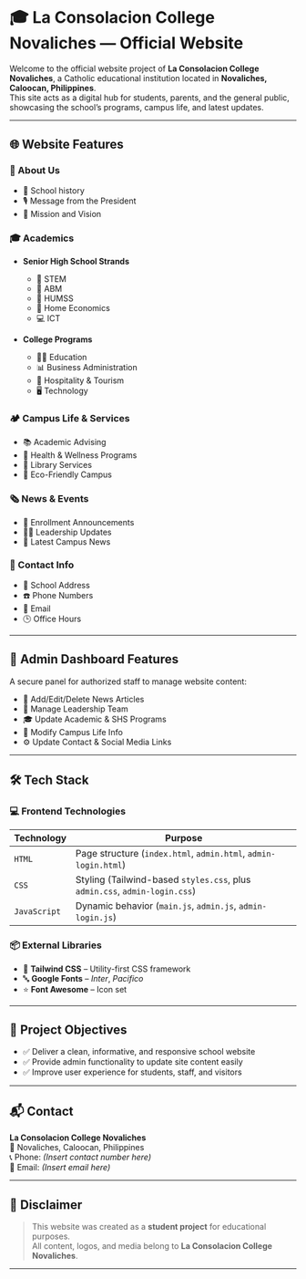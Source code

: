 # 🎓 La Consolacion College Novaliches — Official Website

Welcome to the official website project of **La Consolacion College Novaliches**, a Catholic educational institution located in **Novaliches, Caloocan, Philippines**.  
This site acts as a digital hub for students, parents, and the general public, showcasing the school’s programs, campus life, and latest updates.

---

## 🌐 Website Features

### 🏫 About Us
- 📜 School history
- 🎙️ Message from the President
- 🧭 Mission and Vision

### 🎓 Academics
- **Senior High School Strands**
  - 🧪 STEM
  - 💼 ABM
  - 🧠 HUMSS
  - 🍳 Home Economics
  - 💻 ICT

- **College Programs**
  - 🧑‍🏫 Education
  - 📊 Business Administration
  - 🏨 Hospitality & Tourism
  - 🖥️ Technology

### 🏕️ Campus Life & Services
- 📚 Academic Advising
- 🏥 Health & Wellness Programs
- 📖 Library Services
- 🌱 Eco-Friendly Campus

### 🗞️ News & Events
- 📢 Enrollment Announcements  
- 🧑‍💼 Leadership Updates  
- 📰 Latest Campus News

### 📇 Contact Info
- 📍 School Address
- ☎️ Phone Numbers
- 📧 Email
- 🕒 Office Hours

---

## 🔐 Admin Dashboard Features

A secure panel for authorized staff to manage website content:

- 📝 Add/Edit/Delete News Articles  
- 👤 Manage Leadership Team  
- 🎓 Update Academic & SHS Programs  
- 🏫 Modify Campus Life Info  
- ⚙️ Update Contact & Social Media Links

---

## 🛠️ Tech Stack

### 💻 Frontend Technologies
| Technology | Purpose |
|-----------|---------|
| `HTML` | Page structure (`index.html`, `admin.html`, `admin-login.html`) |
| `CSS` | Styling (Tailwind-based `styles.css`, plus `admin.css`, `admin-login.css`) |
| `JavaScript` | Dynamic behavior (`main.js`, `admin.js`, `admin-login.js`) |

### 📦 External Libraries
- 🎨 **Tailwind CSS** – Utility-first CSS framework
- 🔤 **Google Fonts** – *Inter*, *Pacifico*
- ⭐ **Font Awesome** – Icon set

---

## 🎯 Project Objectives

- ✅ Deliver a clean, informative, and responsive school website
- ✅ Provide admin functionality to update site content easily
- ✅ Improve user experience for students, staff, and visitors

---

## 📬 Contact

**La Consolacion College Novaliches**  
📍 Novaliches, Caloocan, Philippines  
📞 Phone: *(Insert contact number here)*  
📧 Email: *(Insert email here)*  

---

## 🛑 Disclaimer

> This website was created as a **student project** for educational purposes.  
> All content, logos, and media belong to **La Consolacion College Novaliches**.

---
